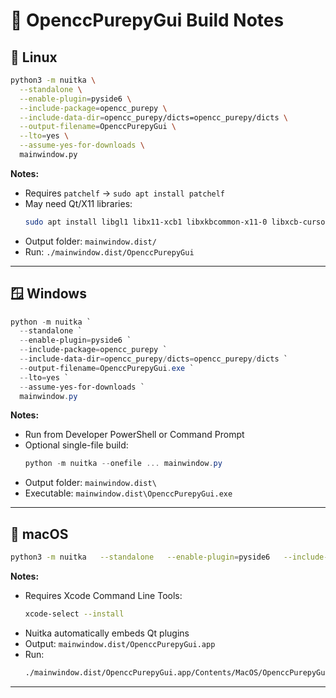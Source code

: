 # 🧩 OpenccPurepyGui Build Notes

## 🐧 Linux
```bash
python3 -m nuitka \
  --standalone \
  --enable-plugin=pyside6 \
  --include-package=opencc_purepy \
  --include-data-dir=opencc_purepy/dicts=opencc_purepy/dicts \
  --output-filename=OpenccPurepyGui \
  --lto=yes \
  --assume-yes-for-downloads \
  mainwindow.py
  ```

**Notes:**
- Requires `patchelf` → `sudo apt install patchelf`
- May need Qt/X11 libraries:
  ```bash
  sudo apt install libgl1 libx11-xcb1 libxkbcommon-x11-0 libxcb-cursor0 libnss3
  ```
- Output folder: `mainwindow.dist/`
- Run: `./mainwindow.dist/OpenccPurepyGui`

---

## 🪟 Windows
```powershell
python -m nuitka `
  --standalone `
  --enable-plugin=pyside6 `
  --include-package=opencc_purepy `
  --include-data-dir=opencc_purepy/dicts=opencc_purepy/dicts `
  --output-filename=OpenccPurepyGui.exe `
  --lto=yes `
  --assume-yes-for-downloads `
  mainwindow.py
```

**Notes:**
- Run from Developer PowerShell or Command Prompt
- Optional single-file build:
  ```powershell
  python -m nuitka --onefile ... mainwindow.py
  ```
- Output folder: `mainwindow.dist\`
- Executable: `mainwindow.dist\OpenccPurepyGui.exe`

---

## 🍎 macOS
```bash
python3 -m nuitka   --standalone   --enable-plugin=pyside6   --include-package=opencc_purepy   --include-data-dir=opencc_purepy/dicts=opencc_purepy/dicts   --output-filename=OpenccPurepyGui   --lto=yes   --assume-yes-for-downloads   mainwindow.py
```

**Notes:**
- Requires Xcode Command Line Tools:
  ```bash
  xcode-select --install
  ```
- Nuitka automatically embeds Qt plugins
- Output: `mainwindow.dist/OpenccPurepyGui.app`
- Run:
  ```bash
  ./mainwindow.dist/OpenccPurepyGui.app/Contents/MacOS/OpenccPurepyGui
  ```

---
